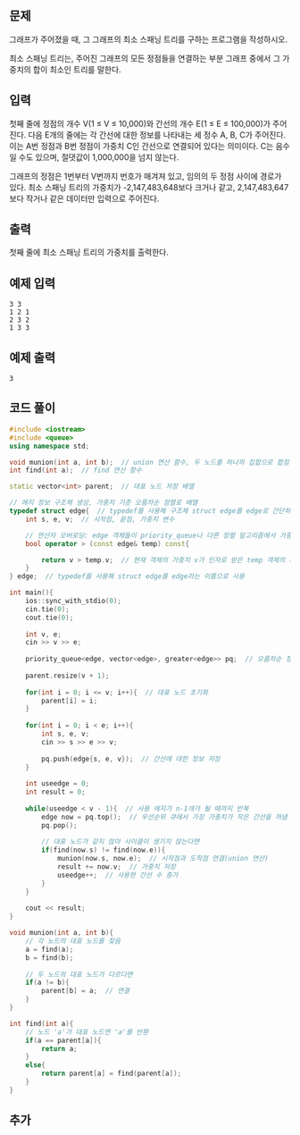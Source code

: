 ## 문제 
그래프가 주어졌을 때, 그 그래프의 최소 스패닝 트리를 구하는 프로그램을 작성하시오.

최소 스패닝 트리는, 주어진 그래프의 모든 정점들을 연결하는 부분 그래프 중에서 그 가중치의 합이 최소인 트리를 말한다.
## 입력
첫째 줄에 정점의 개수 V(1 ≤ V ≤ 10,000)와 간선의 개수 E(1 ≤ E ≤ 100,000)가 주어진다. 다음 E개의 줄에는 각 간선에 대한 정보를 나타내는 세 정수 A, B, C가 주어진다. 이는 A번 정점과 B번 정점이 가중치 C인 간선으로 연결되어 있다는 의미이다. C는 음수일 수도 있으며, 절댓값이 1,000,000을 넘지 않는다.

그래프의 정점은 1번부터 V번까지 번호가 매겨져 있고, 임의의 두 정점 사이에 경로가 있다. 최소 스패닝 트리의 가중치가 -2,147,483,648보다 크거나 같고, 2,147,483,647보다 작거나 같은 데이터만 입력으로 주어진다.
## 출력
첫째 줄에 최소 스패닝 트리의 가중치를 출력한다.


## 예제 입력 
```
3 3
1 2 1
2 3 2
1 3 3
```

## 예제 출력  
```
3
```
## 코드 풀이
```c++
#include <iostream>
#include <queue>
using namespace std;

void munion(int a, int b);  // union 연산 함수, 두 노드를 하나의 집합으로 합침
int find(int a);  // find 연산 함수

static vector<int> parent;  // 대표 노드 저장 배열

// 에지 정보 구조체 생성, 가중치 기준 오름차순 정렬로 배열
typedef struct edge{  // typedef를 사용해 구조체 struct edge를 edge로 간단히 명명
    int s, e, v;  // 시작점, 끝점, 가중치 변수

    // 연산자 오버로딩: edge 객체들이 priority_queue나 다른 정렬 알고리즘에서 가중치를 기준으로 비교될 수 있도록 함
    bool operator > (const edge& temp) const{

        return v > temp.v;  // 현재 객체의 가중치 v가 인자로 받은 temp 객체의 가중치 v보다 큰지 비교하여 그 결과를 반환
    }
} edge;  // typedef를 사용해 struct edge를 edge라는 이름으로 사용

int main(){
    ios::sync_with_stdio(0);
    cin.tie(0);
    cout.tie(0);
    
    int v, e;
    cin >> v >> e;
    
    priority_queue<edge, vector<edge>, greater<edge>> pq;  // 오름차순 정렬로
    
    parent.resize(v + 1);
    
    for(int i = 0; i <= v; i++){  // 대표 노드 초기화
        parent[i] = i;
    }
    
    for(int i = 0; i < e; i++){
        int s, e, v;
        cin >> s >> e >> v;
        
        pq.push(edge{s, e, v});  // 간선에 대한 정보 저장
    }
    
    int useedge = 0;
    int result = 0;
    
    while(useedge < v - 1){  // 사용 에지가 n-1개가 될 때까지 반복
        edge now = pq.top();  // 우선순위 큐에서 가장 가중치가 작은 간선을 꺼냄
        pq.pop();
        
        // 대표 노드가 같지 않아 사이클이 생기지 않는다면
        if(find(now.s) != find(now.e)){
            munion(now.s, now.e);  // 시작점과 도착점 연결(union 연산)
            result += now.v;  // 가중치 저장
            useedge++;  // 사용한 간선 수 증가
        }
    }
    
    cout << result;
}

void munion(int a, int b){
    // 각 노드의 대표 노드를 찾음
    a = find(a);
    b = find(b);
    
    // 두 노드의 대표 노드가 다르다면
    if(a != b){
        parent[b] = a;  // 연결
    }
} 

int find(int a){
    // 노드 'a'가 대표 노드면 'a'를 반환
    if(a == parent[a]){
        return a;
    }
    else{ 
        return parent[a] = find(parent[a]);
    }
}
```
## 추가
